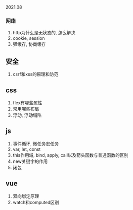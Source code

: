 2021.08
### 网络
1. http为什么是无状态的, 怎么解决
2. cookie, session
3. 强缓存, 协商缓存

## 安全
1. csrf和xss的原理和防范

## css
1. flex有哪些属性
2. 常用哪些布局
3. 浮动, 浮动塌陷


## js
1. 事件循环, 微任务宏任务
2. var, let, const
3. this作用域, bind, apply, call以及箭头函数与普通函数的区别
4. new关键字的作用
5. 闭包

## vue
1. 双向绑定原理
2. watch和computed区别
